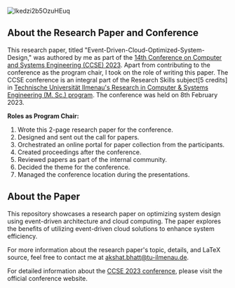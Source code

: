 
![Ikedzi2b5OzuHEuq](https://github.com/akshatra/Event-Driven-Cloud-Optimized-System-Design-CCSE-Conference-Paper/assets/47113617/5478c245-0237-4731-9046-5541b5da5068)


## About the Research Paper and Conference
This research paper, titled "Event-Driven-Cloud-Optimized-System-Design," was authored by me as part of the [14th Conference on Computer and Systems Engineering (CCSE) 2023](https://www1.tu-ilmenau.de/ccse2023/). Apart from contributing to the conference as the program chair, I took on the role of writing this paper. The CCSE conference is an integral part of the Research Skills subject[5 credits] in [Technische Universität Ilmenau's Research in Computer & Systems Engineering (M. Sc.) program](https://www.tu-ilmenau.de/studium/vor-dem-studium/studienangebot/masterstudiengaenge/research-in-computer-systems-engineering-m-sc). The conference was held on 8th February 2023.

**Roles as Program Chair:**
1. Wrote this 2-page research paper for the conference.
2. Designed and sent out the call for papers.
3. Orchestrated an online portal for paper collection from the participants.
4. Created proceedings after the conference.
5. Reviewed papers as part of the internal community.
6. Decided the theme for the conference.
7. Managed the conference location during the presentations.

## About the Paper
This repository showcases a research paper on optimizing system design using event-driven architecture and cloud computing. The paper explores the benefits of utilizing event-driven cloud solutions to enhance system efficiency.

For more information about the research paper's topic, details, and LaTeX source, feel free to contact me at akshat.bhatt@tu-ilmenau.de.

For detailed information about the [CCSE 2023 conference](https://www1.tu-ilmenau.de/ccse2023/), please visit the official conference website.
